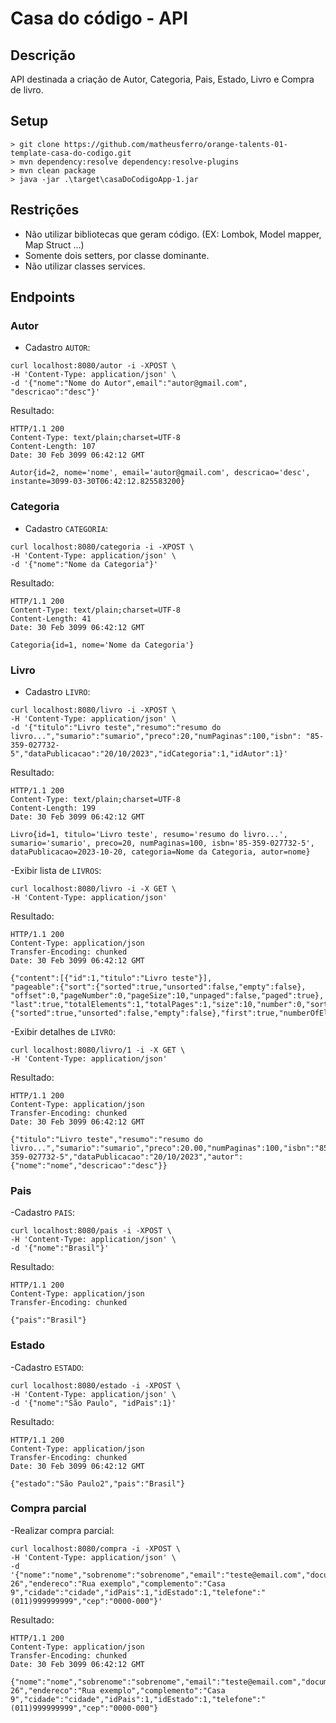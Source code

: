 # Casa do código - API

## Descrição
API destinada a criação de Autor, Categoria, Pais, Estado, Livro e Compra de livro.

## Setup
```
> git clone https://github.com/matheusferro/orange-talents-01-template-casa-do-codigo.git
> mvn dependency:resolve dependency:resolve-plugins
> mvn clean package
> java -jar .\target\casaDoCodigoApp-1.jar
```

## Restrições
- Não utilizar bibliotecas que geram código. (EX: Lombok, Model mapper, Map Struct ...)
- Somente dois setters, por classe dominante.
- Não utilizar classes services.        

## Endpoints
### Autor
- Cadastro ```AUTOR```:
```
curl localhost:8080/autor -i -XPOST \
-H 'Content-Type: application/json' \
-d '{"nome":"Nome do Autor",email":"autor@gmail.com", "descricao":"desc"}' 
```

Resultado:
```
HTTP/1.1 200
Content-Type: text/plain;charset=UTF-8
Content-Length: 107
Date: 30 Feb 3099 06:42:12 GMT

Autor{id=2, nome='nome', email='autor@gmail.com', descricao='desc', instante=3099-03-30T06:42:12.825583200}
```
### Categoria
- Cadastro ```CATEGORIA```:
```
curl localhost:8080/categoria -i -XPOST \
-H 'Content-Type: application/json' \
-d '{"nome":"Nome da Categoria"}'
```

Resultado:
```
HTTP/1.1 200
Content-Type: text/plain;charset=UTF-8
Content-Length: 41
Date: 30 Feb 3099 06:42:12 GMT

Categoria{id=1, nome='Nome da Categoria'}
```

### Livro
- Cadastro ```LIVRO```:
```
curl localhost:8080/livro -i -XPOST \
-H 'Content-Type: application/json' \
-d '{"titulo":"Livro teste","resumo":"resumo do livro...","sumario":"sumario","preco":20,"numPaginas":100,"isbn": "85-359-027732-5","dataPublicacao":"20/10/2023","idCategoria":1,"idAutor":1}'
```

Resultado:
```
HTTP/1.1 200
Content-Type: text/plain;charset=UTF-8
Content-Length: 199
Date: 30 Feb 3099 06:42:12 GMT

Livro{id=1, titulo='Livro teste', resumo='resumo do livro...', sumario='sumario', preco=20, numPaginas=100, isbn='85-359-027732-5', dataPublicacao=2023-10-20, categoria=Nome da Categoria, autor=nome}
```

-Exibir lista de ```LIVROS```:
```
curl localhost:8080/livro -i -X GET \
-H 'Content-Type: application/json'
```

Resultado:
```
HTTP/1.1 200
Content-Type: application/json
Transfer-Encoding: chunked
Date: 30 Feb 3099 06:42:12 GMT

{"content":[{"id":1,"titulo":"Livro teste"}],
"pageable":{"sort":{"sorted":true,"unsorted":false,"empty":false},
"offset":0,"pageNumber":0,"pageSize":10,"unpaged":false,"paged":true},
"last":true,"totalElements":1,"totalPages":1,"size":10,"number":0,"sort":
{"sorted":true,"unsorted":false,"empty":false},"first":true,"numberOfElements":1,"empty":false}
```


-Exibir detalhes de ```LIVRO```:
```
curl localhost:8080/livro/1 -i -X GET \
-H 'Content-Type: application/json'
```

Resultado:
```
HTTP/1.1 200
Content-Type: application/json
Transfer-Encoding: chunked
Date: 30 Feb 3099 06:42:12 GMT

{"titulo":"Livro teste","resumo":"resumo do livro...","sumario":"sumario","preco":20.00,"numPaginas":100,"isbn":"85-359-027732-5","dataPublicacao":"20/10/2023","autor":{"nome":"nome","descricao":"desc"}}
```

### Pais

-Cadastro ```PAIS```:
```
curl localhost:8080/pais -i -XPOST \
-H 'Content-Type: application/json' \
-d '{"nome":"Brasil"}'
```

Resultado:
```
HTTP/1.1 200
Content-Type: application/json
Transfer-Encoding: chunked

{"pais":"Brasil"}
```

### Estado

-Cadastro ```ESTADO```:
```
curl localhost:8080/estado -i -XPOST \
-H 'Content-Type: application/json' \
-d '{"nome":"São Paulo", "idPais":1}'
```

Resultado:
```
HTTP/1.1 200
Content-Type: application/json
Transfer-Encoding: chunked
Date: 30 Feb 3099 06:42:12 GMT

{"estado":"São Paulo2","pais":"Brasil"}
```

### Compra parcial

-Realizar compra parcial:
```
curl localhost:8080/compra -i -XPOST \
-H 'Content-Type: application/json' \
-d '{"nome":"nome","sobrenome":"sobrenome","email":"teste@email.com","documento":"742.422.483-26","endereco":"Rua exemplo","complemento":"Casa 9","cidade":"cidade","idPais":1,"idEstado":1,"telefone":"(011)999999999","cep":"0000-000"}'
```

Resultado:
```
HTTP/1.1 200
Content-Type: application/json
Transfer-Encoding: chunked
Date: 30 Feb 3099 06:42:12 GMT

{"nome":"nome","sobrenome":"sobrenome","email":"teste@email.com","documento":"742.422.483-26","endereco":"Rua exemplo","complemento":"Casa 9","cidade":"cidade","idPais":1,"idEstado":1,"telefone":"(011)999999999","cep":"0000-000"}
```

